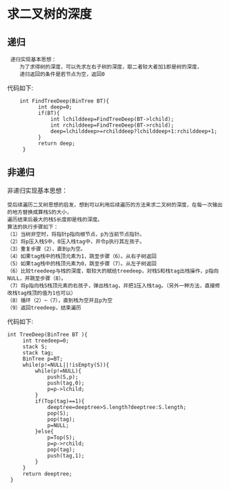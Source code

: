 # 求二叉树的深度

   
   
## 递归

     递归实现基本思想：
        为了求得树的深度，可以先求左右子树的深度，取二者较大者加1即是树的深度，
        递归返回的条件是若节点为空，返回0

代码如下:

        int FindTreeDeep(BinTree BT){
              int deep=0;
              if(BT){
                  int lchilddeep=FindTreeDeep(BT->lchild);
                  int rchilddeep=FindTreeDeep(BT->rchild);
                  deep=lchilddeep>=rchilddeep?lchilddeep+1:rchilddeep+1;
              }
              return deep;
         }
         
         
## 非递归

非递归实现基本思想：

    受后续遍历二叉树思想的启发，想到可以利用后续遍历的方法来求二叉树的深度，在每一次输出的地方替换成算栈S的大小，
    遍历结束后最大的栈S长度即是栈的深度。
    算法的执行步骤如下：
    （1）当树非空时，将指针p指向根节点，p为当前节点指针。
    （2）将p压入栈S中，0压入栈tag中，并令p执行其左孩子。
    （3）重复步骤（2），直到p为空。
    （4）如果tag栈中的栈顶元素为1，跳至步骤（6）。从右子树返回
    （5）如果tag栈中的栈顶元素为0，跳至步骤（7）。从左子树返回
    （6）比较treedeep与栈的深度，取较大的赋给treedeep，对栈S和栈tag出栈操作，p指向NULL，并跳至步骤（8）。
    （7）将p指向栈S栈顶元素的右孩子，弹出栈tag，并把1压入栈tag。（另外一种方法，直接修改栈tag栈顶的值为1也可以）
    （8）循环（2）~（7），直到栈为空并且p为空
    （9）返回treedeep，结束遍历
    
代码如下: 

    int TreeDeep(BinTree BT ){
         int treedeep=0;
         stack S;
         stack tag;
         BinTree p=BT;
         while(p!=NULL||!isEmpty(S)){
             while(p!=NULL){
                 push(S,p);
                 push(tag,0);
                 p=p->lchild;
             }
             if(Top(tag)==1){
                 deeptree=deeptree>S.length?deeptree:S.length;
                 pop(S);
                 pop(tag);
                 p=NULL;
             }else{
                 p=Top(S);
                 p=p->rchild;
                 pop(tag);
                 push(tag,1);
             }
         }
         return deeptree;
     }